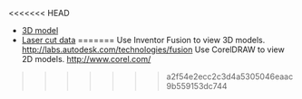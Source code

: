 <<<<<<< HEAD
- [3D model](https://a360.co/2vQjNeu)
- [Laser cut data](https://github.com/hisashin/NinjaPCR/tree/master/cad/2d)
=======
Use Inventor Fusion to view 3D models. http://labs.autodesk.com/technologies/fusion
Use CorelDRAW to view 2D models. http://www.corel.com/

>>>>>>> a2f54e2ecc2c3d4a5305046eaac9b559153dc744
